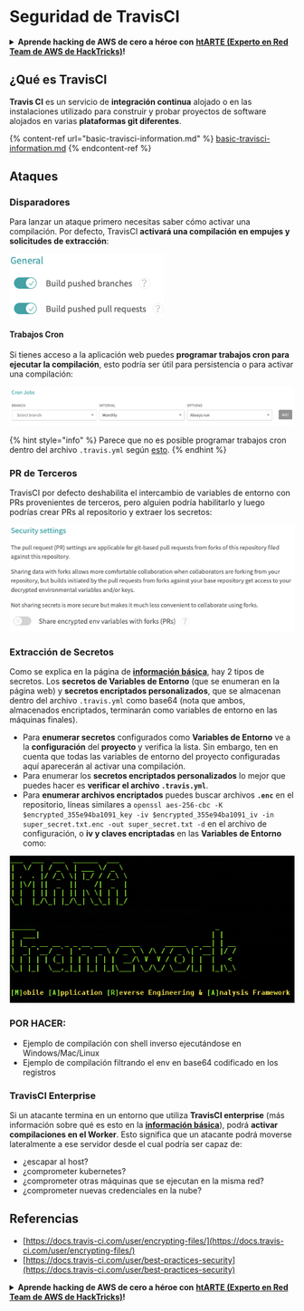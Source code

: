 # Seguridad de TravisCI

<details>

<summary><strong>Aprende hacking de AWS de cero a héroe con</strong> <a href="https://training.hacktricks.xyz/courses/arte"><strong>htARTE (Experto en Red Team de AWS de HackTricks)</strong></a><strong>!</strong></summary>

Otras formas de apoyar a HackTricks:

* Si quieres ver tu **empresa anunciada en HackTricks** o **descargar HackTricks en PDF** Consulta los [**PLANES DE SUSCRIPCIÓN**](https://github.com/sponsors/carlospolop)!
* Obtén la [**merchandising oficial de PEASS & HackTricks**](https://peass.creator-spring.com)
* Descubre [**La Familia PEASS**](https://opensea.io/collection/the-peass-family), nuestra colección exclusiva de [**NFTs**](https://opensea.io/collection/the-peass-family)
* **Únete al** 💬 [**grupo de Discord**](https://discord.gg/hRep4RUj7f) o al [**grupo de telegram**](https://t.me/peass) o **síguenos** en **Twitter** 🐦 [**@hacktricks\_live**](https://twitter.com/hacktricks\_live)**.**
* **Comparte tus trucos de hacking enviando PRs a los repositorios de** [**HackTricks**](https://github.com/carlospolop/hacktricks) y [**HackTricks Cloud**](https://github.com/carlospolop/hacktricks-cloud).

</details>

## ¿Qué es TravisCI

**Travis CI** es un servicio de **integración continua** alojado o en las instalaciones utilizado para construir y probar proyectos de software alojados en varias **plataformas git diferentes**.

{% content-ref url="basic-travisci-information.md" %}
[basic-travisci-information.md](basic-travisci-information.md)
{% endcontent-ref %}

## Ataques

### Disparadores

Para lanzar un ataque primero necesitas saber cómo activar una compilación. Por defecto, TravisCI **activará una compilación en empujes y solicitudes de extracción**:

![](<../../.gitbook/assets/image (145).png>)

#### Trabajos Cron

Si tienes acceso a la aplicación web puedes **programar trabajos cron para ejecutar la compilación**, esto podría ser útil para persistencia o para activar una compilación:

![](<../../.gitbook/assets/image (243).png>)

{% hint style="info" %}
Parece que no es posible programar trabajos cron dentro del archivo `.travis.yml` según [esto](https://github.com/travis-ci/travis-ci/issues/9162).
{% endhint %}

### PR de Terceros

TravisCI por defecto deshabilita el intercambio de variables de entorno con PRs provenientes de terceros, pero alguien podría habilitarlo y luego podrías crear PRs al repositorio y extraer los secretos:

![](<../../.gitbook/assets/image (208).png>)

### Extracción de Secretos

Como se explica en la página de [**información básica**](basic-travisci-information.md), hay 2 tipos de secretos. Los **secretos de Variables de Entorno** (que se enumeran en la página web) y **secretos encriptados personalizados**, que se almacenan dentro del archivo `.travis.yml` como base64 (nota que ambos, almacenados encriptados, terminarán como variables de entorno en las máquinas finales).

* Para **enumerar secretos** configurados como **Variables de Entorno** ve a la **configuración** del **proyecto** y verifica la lista. Sin embargo, ten en cuenta que todas las variables de entorno del proyecto configuradas aquí aparecerán al activar una compilación.
* Para enumerar los **secretos encriptados personalizados** lo mejor que puedes hacer es **verificar el archivo `.travis.yml`**.
* Para **enumerar archivos encriptados** puedes buscar archivos **`.enc`** en el repositorio, líneas similares a `openssl aes-256-cbc -K $encrypted_355e94ba1091_key -iv $encrypted_355e94ba1091_iv -in super_secret.txt.enc -out super_secret.txt -d` en el archivo de configuración, o **iv y claves encriptadas** en las **Variables de Entorno** como:

![](<../../.gitbook/assets/image (81).png>)

### POR HACER:

* Ejemplo de compilación con shell inverso ejecutándose en Windows/Mac/Linux
* Ejemplo de compilación filtrando el env en base64 codificado en los registros

### TravisCI Enterprise

Si un atacante termina en un entorno que utiliza **TravisCI enterprise** (más información sobre qué es esto en la [**información básica**](basic-travisci-information.md#travisci-enterprise)), podrá **activar compilaciones en el Worker**. Esto significa que un atacante podrá moverse lateralmente a ese servidor desde el cual podría ser capaz de:

* ¿escapar al host?
* ¿comprometer kubernetes?
* ¿comprometer otras máquinas que se ejecutan en la misma red?
* ¿comprometer nuevas credenciales en la nube?

## Referencias

* [https://docs.travis-ci.com/user/encrypting-files/](https://docs.travis-ci.com/user/encrypting-files/)
* [https://docs.travis-ci.com/user/best-practices-security](https://docs.travis-ci.com/user/best-practices-security)

<details>

<summary><strong>Aprende hacking de AWS de cero a héroe con</strong> <a href="https://training.hacktricks.xyz/courses/arte"><strong>htARTE (Experto en Red Team de AWS de HackTricks)</strong></a><strong>!</strong></summary>

Otras formas de apoyar a HackTricks:

* Si quieres ver tu **empresa anunciada en HackTricks** o **descargar HackTricks en PDF** Consulta los [**PLANES DE SUSCRIPCIÓN**](https://github.com/sponsors/carlospolop)!
* Obtén la [**merchandising oficial de PEASS & HackTricks**](https://peass.creator-spring.com)
* Descubre [**La Familia PEASS**](https://opensea.io/collection/the-peass-family), nuestra colección exclusiva de [**NFTs**](https://opensea.io/collection/the-peass-family)
* **Únete al** 💬 [**grupo de Discord**](https://discord.gg/hRep4RUj7f) o al [**grupo de telegram**](https://t.me/peass) o **síguenos** en **Twitter** 🐦 [**@hacktricks\_live**](https://twitter.com/hacktricks\_live)**.**
* **Comparte tus trucos de hacking enviando PRs a los repositorios de** [**HackTricks**](https://github.com/carlospolop/hacktricks) y [**HackTricks Cloud**](https://github.com/carlospolop/hacktricks-cloud).

</details>
